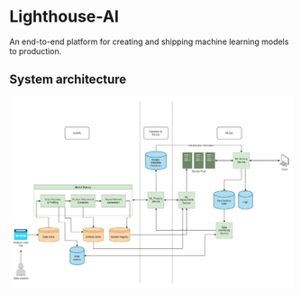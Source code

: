 # Lighthouse-AI

An end-to-end platform for creating and shipping machine learning models to production.

## System architecture

![./docs/system_design.jpg](docs/system_design.jpg)
